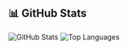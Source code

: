 ## 📊 GitHub Stats
![GitHub Stats](https://github-readme-stats.vercel.app/api?username=HadiRasouli1&show_icons=true&theme=radical)
![Top Languages](https://github-readme-stats.vercel.app/api/top-langs/?username=HadiRasouli1&layout=compact&theme=radical)

